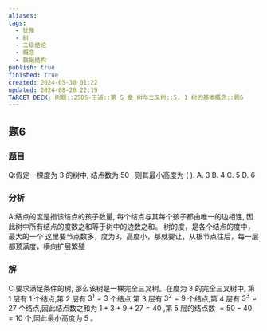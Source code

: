 ```yaml
---
aliases: 
tags:
  - 犹豫
  - 树
  - 二级结论
  - 概念
  - 数据结构
publish: true
finished: true
created: 2024-05-30 01:22
updated: 2024-08-26 22:19
TARGET DECK: 刷题::25DS-王道::第 5 章 树与二叉树::5. 1 树的基本概念::题6
---
```

## 题6
### 题目
Q:假定一棵度为 3 的树中, 结点数为 50 , 则其最小高度为 ( ).
A. 3 
B. 4 
C. 5 
D. 6
### 分析
A:结点的度是指该结点的孩子数量, 每个结点与其每个孩子都由唯一的边相连, 因此树中所有结点的度数之和等于树中的边数之和。
树的度，是各个结点的度中，最大的一个
这里要节点数多，度为3，高度小，那就要让，从根节点往后，每一层都顶满度，横向扩展繁殖
### 解
C
要求满足条件的树, 那么该树是一棵完全三叉树。在度为 3 的完全三叉树中, 第 1 层有 1 个结点,第 2 层有 ${3}^{1} = 3$ 个结点,第 3 层有 ${3}^{2} = 9$ 个结点,第 4 层有 ${3}^{3} = {27}$ 个结点,因此结点数之和为 $1 + 3 + 9 + {27} = {40}$ ,第 5 层的结点数 $= {50} - {40} = {10}$ 个,因此最小高度为 5 。
